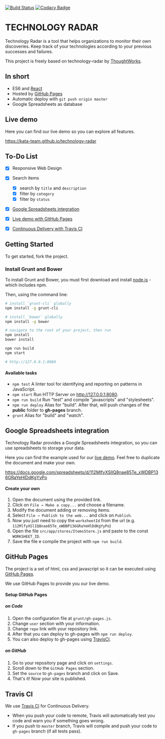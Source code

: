 [![Build Status](https://travis-ci.org/kata-team/technology-radar.svg?branch=master)](https://travis-ci.org/kata-team/technology-radar)
[![Codacy Badge](https://api.codacy.com/project/badge/Grade/b569c34b3b5d4b7db2fe54d808a0323b)](https://www.codacy.com/app/kata-team/technology-radar?utm_source=github.com&amp;utm_medium=referral&amp;utm_content=kata-team/technology-radar&amp;utm_campaign=Badge_Grade)

TECHNOLOGY RADAR
================

Technology Radar is a tool that helps organizations to monitor their own discoveries.
Keep track of your technologies according to your previous successes and failures.

This project is freely based on technology-radar by [ThoughtWorks](https://www.thoughtworks.com/radar).

In short
--------

- ES6 and [React](https://facebook.github.io/react/)
- Hosted by [GitHub Pages](https://pages.github.com/)
- Automatic deploy with `git push origin master`
- Google Spreadsheets as database


Live demo
---------

Here you can find our live demo so you can explore all features.

https://kata-team.github.io/technology-radar


To-Do List
----------

- [x] Responsive Web Design
- [x] Search items
    - [x] search by `title` and `description`
    - [x] filter by `category`
    - [x] filter by `status`
- [x] [Google Spreadsheets integration](#google-spreadsheets-integration)
- [x] [Live demo with GitHub Pages](#github-pages)
- [x] [Continuous Delivery with Travis CI](#travis-ci)


Getting Started
---------------

To get started, fork the project.

### Install Grunt and Bower

To install Grunt and Bower, you must first download and install [node.js](https://nodejs.org/) - which includes npm.

Then, using the command line:

```sh
# install `grunt-cli` globally
npm install -g grunt-cli

# install `bower` globally
npm install -g bower

# navigate to the root of your project, then run
npm install
bower install

npm run build
npm start

# http://127.0.0.1:8080
```

#### Available tasks

* `npm test`          A linter tool for identifying and reporting on patterns in JavaScript.
* `npm start`         Run HTTP Server on http://127.0.0.1:8080.
* `npm run build`     Run "test" and compile "javascripts" and "stylesheets".
* `npm run deploy`    Alias for "build". After that, will push changes of the **public** folder to **gh-pages** branch.
* `grunt`             Alias for "build" and "watch".


## Google Spreadsheets integration

Technology Radar provides a Google Spreadsheets integration, so you can use spreadsheets to storage your data.

Here you can find the example used for our [live demo](#live-demo). Feel free to duplicate the document and make your own.

https://docs.google.com/spreadsheets/d/112MlfyXSlIQ8nae85Te_xWDBP136GRaYeHlDdKgYyPo

#### Create your own

1. Open the document using the provided link.
1. Click on `File → Make a copy...` and choose a filename.
1. Modify the document adding or removing items.
1. Select `File → Publish to the web...` and click on `Publish`.
1. Now you just need to copy the `worksheetId` from the url (e.g. `112MlfyXSlIQ8nae85Te_xWDBP136GRaYeHlDdKgYyPo`)
1. Open the file `src/app/stores/ItemsStore.js` and paste to the const `WORKSHEET_ID`.
1. Save the file e compile the project with `npm run build`.


## GitHub Pages

The project is a set of html, css and javascript so it can be executed using [GitHub Pages](https://pages.github.com/).

We use GitHub Pages to provide you our live demo.

#### Setup GitHub Pages

##### on Code

1. Open the configuration file at `grunt/gh-pages.js`.
1. Change `user` section with your information.
1. Change `repo` link with your repository link.
1. After that you can deploy to gh-pages with `npm run deploy`.
1. You can also deploy to gh-pages using [TravisCI](#travis-ci).

##### on GitHub

1. Go to your repository page and click on `settings`.
1. Scroll down to the `GitHub Pages` section.
1. Set the `source` to `gh-pages` branch and click on Save.
1. That's it! Now your site is published.


## Travis CI

We use [Travis CI](https://travis-ci.org/kata-team/technology-radar) for Continuous Delivery.

- When you push your code to remote, Travis will automatically test you code and warn you if something goes wrong.
- If you push to `master` branch, Travis will compile and push your code to `gh-pages` branch (if all tests pass).
